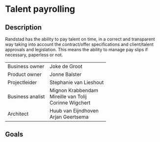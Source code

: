 # Talent payrolling

## Description

Randstad has the ability to pay talent on time, in a correct and transparent way taking into account the contract/offer specifications and client/talent approvals and legislation. This means the ability to manage pay slips if necessary, paperless or not. 

|   |   |
| - | - |
| Business owner            | Joke de Groot                                                      |
| Product owner             | Jonne Balster                                                 |
| Projectleider             | Stephanie van Lieshout                                        |
| Business analist          | Mignon Krabbendam<br>Mireille van Tolij<br>Corinne Wigchert   |
| Architect                 | Huub van Eijndhoven<br>Arjan Geertsema                        |

## Goals